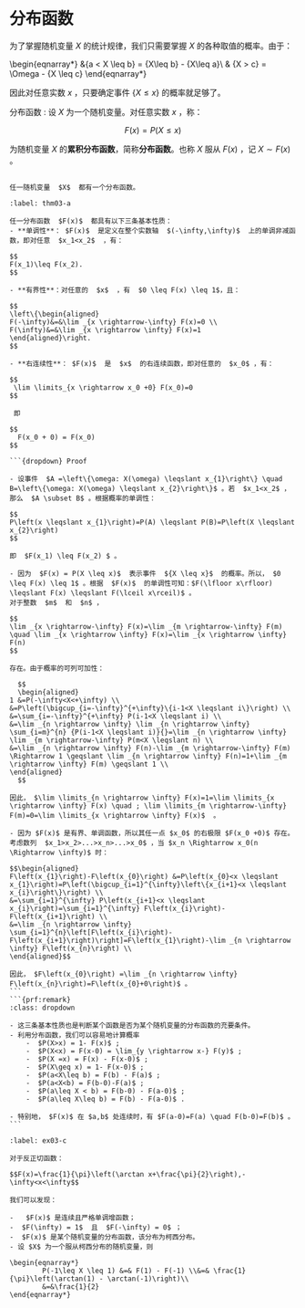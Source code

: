 # 分布函数

为了掌握随机变量 $X$ 的统计规律，我们只需要掌握 $X$ 的各种取值的概率。由于：

\begin{eqnarray*}
&\{a < X \leq b\} = \{X\leq b\} - \{X\leq a\}\\
& \{X > c\} = \Omega - \{X \leq c\}
\end{eqnarray*}

因此对任意实数 $x$ ，只要确定事件 $\{X\leq x\}$ 的概率就足够了。

分布函数
: 设 $X$ 为一个随机变量。对任意实数 $x$ ，称：

$$
F(x) = P(X\leq x)
$$

为随机变量 $X$ 的**累积分布函数**，简称**分布函数**。也称 $X$ 服从 $F(x)$ ，记 $X\sim F(x)$ 。

```{prf:remark}

任一随机变量  $X$  都有一个分布函数。
```

````{prf:theorem} 
:label: thm03-a

任一分布函数  $F(x)$  都具有以下三条基本性质：
- **单调性**： $F(x)$  是定义在整个实数轴  $(-\infty,\infty)$  上的单调非减函数，即对任意  $x_1<x_2$  ，有：

$$
F(x_1)\leq F(x_2).
$$

- **有界性**：对任意的  $x$  ，有  $0 \leq F(x) \leq 1$，且：

$$
\left\{\begin{aligned}
F(-\infty)&=&\lim _{x \rightarrow-\infty} F(x)=0 \\
F(\infty)&=&\lim _{x \rightarrow \infty} F(x)=1
\end{aligned}\right.
$$

- **右连续性**： $F(x)$  是  $x$  的右连续函数，即对任意的  $x_0$ ，有：

$$
 \lim \limits_{x \rightarrow x_0 +0} F(x_0)=0
$$
 
 即
 
$$
  F(x_0 + 0) = F(x_0)
$$

```{dropdown} Proof

- 设事件  $A =\left\{\omega: X(\omega) \leqslant x_{1}\right\} \quad B=\left\{\omega: X(\omega) \leqslant x_{2}\right\}$ 。若  $x_1<x_2$ ，那么  $A \subset B$ 。根据概率的单调性：

$$
P\left(x \leqslant x_{1}\right)=P(A) \leqslant P(B)=P\left(X \leqslant x_{2}\right)
$$

即  $F(x_1) \leq F(x_2) $ 。

- 因为  $F(x) = P(X \leq x)$  表示事件  ${X \leq x}$  的概率。所以， $0 \leq F(x) \leq 1$ 。根据  $F(x)$  的单调性可知：$F(\lfloor x\rfloor) \leqslant F(x) \leqslant F(\lceil x\rceil)$ 。
对于整数  $m$  和  $n$ ，

$$
\lim _{x \rightarrow-\infty} F(x)=\lim _{m \rightarrow-\infty} F(m) \quad \lim _{x \rightarrow \infty} F(x)=\lim _{x \rightarrow \infty} F(n)
$$

存在。由于概率的可列可加性：

  $$
  \begin{aligned}
1 &=P(-\infty<X<+\infty) \\
&=P\left(\bigcup_{i=-\infty}^{+\infty}\{i-1<X \leqslant i\}\right) \\
&=\sum_{i=-\infty}^{+\infty} P(i-1<X \leqslant i) \\
&=\lim _{n \rightarrow \infty} \lim _{n \rightarrow \infty} \sum_{i=m}^{n} {P(i-1<X \leqslant i)}{}=\lim _{n \rightarrow \infty} \lim _{m \rightarrow-\infty} P(m<X \leqslant n) \\
&=\lim _{n \rightarrow \infty} F(n)-\lim _{m \rightarrow-\infty} F(m) \Rightarrow 1 \geqslant \lim _{n \rightarrow \infty} F(n)=1+\lim _{m \rightarrow \infty} F(m) \geqslant 1 \\
\end{aligned}
  $$
  
因此， $\lim \limits_{n \rightarrow \infty} F(x)=1=\lim \limits_{x \rightarrow \infty} F(x) \quad ; \lim \limits_{m \rightarrow-\infty} F(m)=0=\lim \limits_{x \rightarrow \infty} F(x)$  。

- 因为 $F(x)$ 是有界、单调函数，所以其任一点 $x_0$ 的右极限 $F(x_0 +0)$ 存在。考虑数列  $x_1>x_2>...>x_n>...>x_0$ ，当 $x_n \Rightarrow x_0(n \Rightarrow \infty)$ 时：

$$\begin{aligned}
F\left(x_{1}\right)-F\left(x_{0}\right) &=P\left(x_{0}<x \leqslant x_{1}\right)=P\left(\bigcup_{i=1}^{\infty}\left\{x_{i+1}<x \leqslant x_{i}\right\}\right) \\
&=\sum_{i=1}^{\infty} P\left(x_{i+1}<x \leqslant x_{i}\right)=\sum_{i=1}^{\infty} F\left(x_{i}\right)-F\left(x_{i+1}\right) \\
&=\lim _{n \rightarrow \infty} \sum_{i=1}^{n}\left[F\left(x_{i}\right)-F\left(x_{i+1}\right)\right]=F\left(x_{1}\right)-\lim _{n \rightarrow \infty} F\left(x_{n}\right) \\
\end{aligned}$$

因此， $F\left(x_{0}\right) =\lim _{n \rightarrow \infty} F\left(x_{n}\right)=F\left(x_{0}+0\right)$ 。
```
```{prf:remark} 
:class: dropdown

- 这三条基本性质也是判断某个函数是否为某个随机变量的分布函数的充要条件。
- 利用分布函数，我们可以容易地计算概率
	-  $P(X>x) = 1- F(x)$ ;
	-  $P(X<x) = F(x-0) = \lim_{y \rightarrow x-} F(y)$ ;
	-  $P(X =x) = F(x) - F(x-0)$ ;
	-  $P(X\geq x) = 1- F(x-0)$ ;
	-  $P(a<X\leq b) = F(b) - F(a)$ ;
	-  $P(a<X<b) = F(b-0)-F(a)$ ; 
	-  $P(a\leq X < b) = F(b-0) - F(a-0)$ ;
	-  $P(a\leq X\leq b) = F(b) - F(a-0)$ .

- 特别地， $F(x)$ 在 $a,b$ 处连续时，有 $F(a-0)=F(a) \quad F(b-0)=F(b)$ 。
```
````

```{prf:example}
:label: ex03-c

对于反正切函数：

$$F(x)=\frac{1}{\pi}\left(\arctan x+\frac{\pi}{2}\right),-\infty<x<\infty$$

我们可以发现：

-   $F(x)$ 是连续且严格单调增函数；
-  $F(\infty) = 1$  且  $F(-\infty) = 0$ ；
-  $F(x)$ 是某个随机变量的分布函数，该分布为柯西分布。
- 设 $X$ 为一个服从柯西分布的随机变量，则

\begin{eqnarray*}
        P(-1\leq X \leq 1) &=& F(1) - F(-1) \\&=& \frac{1}{\pi}\left(\arctan(1) - \arctan(-1)\right)\\
        &=&\frac{1}{2}
\end{eqnarray*}
```


